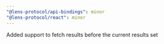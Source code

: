 ```yaml
---
"@lens-protocol/api-bindings": minor
"@lens-protocol/react": minor
---
```


Added support to fetch results before the current results set
